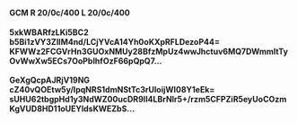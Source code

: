 #### GCM R 20/0c/400 L 20/0c/400
**5xkWBARfzLKi5BC2**<br/>**b5Bi1zVY3ZIlM4nd/LCjYVcA14Yh0oKXpRFLDezoP44=**<br/>**KFWWz2FCGVrHn3GUOxNMUy28BfzMpUz4wwJhctuv6MQ7DWmmltTyOvWwXw5ECs7OoPbIhfOzF66pQpQ7...**<br/><br/>
**GeXgQcpAJRjV19NG**<br/>**cZ40vQOEtw5y/lpqNRS1dmNStTc3rUIoijWI08Y1eEk=**<br/>**sUHU62tbgpHd1y3NdWZ00ucDR9lI4LBrNlr5+/rzm5CFPZiR5eyUoCOzmKgVUD8HD11oUEYldsKWEZbS...**